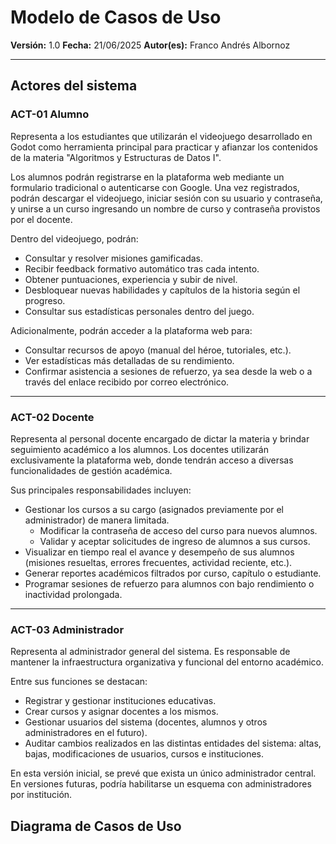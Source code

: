 # Modelo de Casos de Uso

**Versión:** 1.0
**Fecha:** 21/06/2025
**Autor(es):** Franco Andrés Albornoz

---

## Actores del sistema

### ACT-01 Alumno
Representa a los estudiantes que utilizarán el videojuego desarrollado en Godot como herramienta principal para practicar y afianzar los contenidos de la materia "Algoritmos y Estructuras de Datos I". 

Los alumnos podrán registrarse en la plataforma web mediante un formulario tradicional o autenticarse con Google. Una vez registrados, podrán descargar el videojuego, iniciar sesión con su usuario y contraseña, y unirse a un curso ingresando un nombre de curso y contraseña provistos por el docente.

Dentro del videojuego, podrán:
- Consultar y resolver misiones gamificadas.
- Recibir feedback formativo automático tras cada intento.
- Obtener puntuaciones, experiencia y subir de nivel.
- Desbloquear nuevas habilidades y capítulos de la historia según el progreso.
- Consultar sus estadísticas personales dentro del juego.

Adicionalmente, podrán acceder a la plataforma web para:
- Consultar recursos de apoyo (manual del héroe, tutoriales, etc.).
- Ver estadísticas más detalladas de su rendimiento.
- Confirmar asistencia a sesiones de refuerzo, ya sea desde la web o a través del enlace recibido por correo electrónico.

---

### ACT-02 Docente
Representa al personal docente encargado de dictar la materia y brindar seguimiento académico a los alumnos. Los docentes utilizarán exclusivamente la plataforma web, donde tendrán acceso a diversas funcionalidades de gestión académica.

Sus principales responsabilidades incluyen:
- Gestionar los cursos a su cargo (asignados previamente por el administrador) de manera limitada.
  - Modificar la contraseña de acceso del curso para nuevos alumnos.
  - Validar y aceptar solicitudes de ingreso de alumnos a sus cursos.
- Visualizar en tiempo real el avance y desempeño de sus alumnos (misiones resueltas, errores frecuentes, actividad reciente, etc.).
- Generar reportes académicos filtrados por curso, capítulo o estudiante.
- Programar sesiones de refuerzo para alumnos con bajo rendimiento o inactividad prolongada.

---

### ACT-03 Administrador
Representa al administrador general del sistema. Es responsable de mantener la infraestructura organizativa y funcional del entorno académico.

Entre sus funciones se destacan:
- Registrar y gestionar instituciones educativas.
- Crear cursos y asignar docentes a los mismos.
- Gestionar usuarios del sistema (docentes, alumnos y otros administradores en el futuro).
- Auditar cambios realizados en las distintas entidades del sistema: altas, bajas, modificaciones de usuarios, cursos e instituciones.

En esta versión inicial, se prevé que exista un único administrador central. En versiones futuras, podría habilitarse un esquema con administradores por institución.

## Diagrama de Casos de Uso
